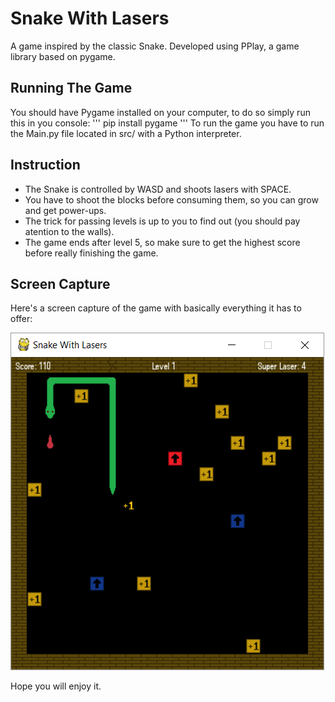 # Snake With Lasers

A game inspired by the classic Snake. Developed using PPlay, a game library based on pygame.

## Running The Game

You should have Pygame installed on your computer, to do so simply run this in you console:
'''
pip install pygame
'''
To run the game you have to run the Main.py file located in src/ with a Python interpreter.

## Instruction

* The Snake is controlled by WASD and shoots lasers with SPACE.
* You have to shoot the blocks before consuming them, so you can grow and get power-ups.
* The trick for passing levels is up to you to find out (you should pay atention to the walls).
* The game ends after level 5, so make sure to get the highest score before really finishing the game.

## Screen Capture

Here's a screen capture of the game with basically everything it has to offer:

![Screen Capture](/img/readme/screen_capture.png)



Hope you will enjoy it.